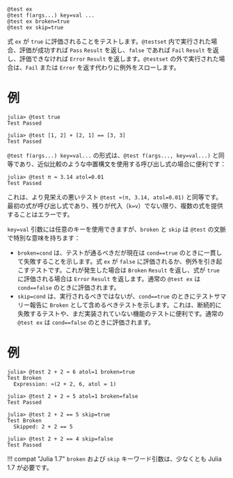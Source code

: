 ```
@test ex
@test f(args...) key=val ...
@test ex broken=true
@test ex skip=true
```

式 `ex` が `true` に評価されることをテストします。`@testset` 内で実行された場合、評価が成功すれば `Pass` `Result` を返し、`false` であれば `Fail` `Result` を返し、評価できなければ `Error` `Result` を返します。`@testset` の外で実行された場合は、`Fail` または `Error` を返す代わりに例外をスローします。

# 例

```jldoctest
julia> @test true
Test Passed

julia> @test [1, 2] + [2, 1] == [3, 3]
Test Passed
```

`@test f(args...) key=val...` の形式は、`@test f(args..., key=val...)` と同等であり、近似比較のような中置構文を使用する呼び出し式の場合に便利です：

```jldoctest
julia> @test π ≈ 3.14 atol=0.01
Test Passed
```

これは、より見栄えの悪いテスト `@test ≈(π, 3.14, atol=0.01)` と同等です。最初の式が呼び出し式であり、残りが代入（`k=v`）でない限り、複数の式を提供することはエラーです。

`key=val` 引数には任意のキーを使用できますが、`broken` と `skip` は `@test` の文脈で特別な意味を持ちます：

  * `broken=cond` は、テストが通るべきだが現在は `cond==true` のときに一貫して失敗することを示します。式 `ex` が `false` に評価されるか、例外を引き起こすテストです。これが発生した場合は `Broken` `Result` を返し、式が `true` に評価される場合は `Error` `Result` を返します。通常の `@test ex` は `cond==false` のときに評価されます。
  * `skip=cond` は、実行されるべきではないが、`cond==true` のときにテストサマリー報告に `Broken` として含めるべきテストを示します。これは、断続的に失敗するテストや、まだ実装されていない機能のテストに便利です。通常の `@test ex` は `cond==false` のときに評価されます。

# 例

```jldoctest
julia> @test 2 + 2 ≈ 6 atol=1 broken=true
Test Broken
  Expression: ≈(2 + 2, 6, atol = 1)

julia> @test 2 + 2 ≈ 5 atol=1 broken=false
Test Passed

julia> @test 2 + 2 == 5 skip=true
Test Broken
  Skipped: 2 + 2 == 5

julia> @test 2 + 2 == 4 skip=false
Test Passed
```

!!! compat "Julia 1.7"
    `broken` および `skip` キーワード引数は、少なくとも Julia 1.7 が必要です。

